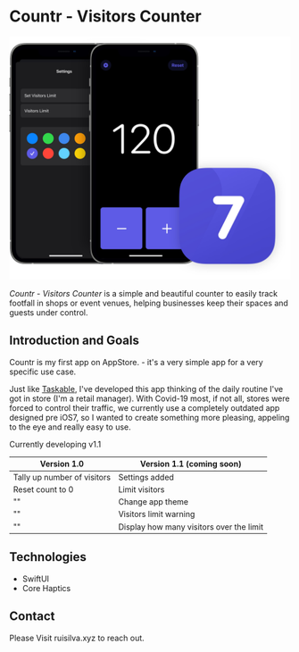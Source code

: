 # Countr - Visitors Counter

![Countr - Preview](Countr-Preview.jpg)

*Countr - Visitors Counter* is a simple and beautiful counter to easily track footfall in shops or event venues, helping businesses keep their spaces and guests under control.


## Introduction and Goals

Countr is my first app on AppStore. - it's a very simple app for a very specific use case.

Just like [Taskable](https://github.com/ruipasilva/Taskable), I've developed this app thinking of the daily routine I've got in store (I'm a retail manager). With Covid-19 most, if not all, stores were forced to control their traffic, we currently use a completely outdated app designed pre iOS7, so I wanted to create something more pleasing, appeling to the eye and really easy to use. 

Currently developing v1.1

Version 1.0 | Version 1.1 (coming soon)
------------ | -------------
Tally up number of visitors | Settings added
Reset count to 0 | Limit visitors
"" | Change app theme
"" | Visitors limit warning
"" | Display how many visitors over the limit


## Technologies

* SwiftUI
* Core Haptics

## Contact

Please Visit ruisilva.xyz to reach out.
